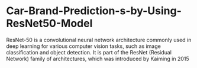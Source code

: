 # Car-Brand-Prediction-s-by-Using-ResNet50-Model
ResNet-50 is a convolutional neural network architecture commonly used in deep learning for various computer vision tasks, such as image classification and object detection. It is part of the ResNet (Residual Network) family of architectures, which was introduced by Kaiming in 2015 

